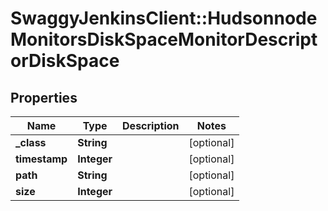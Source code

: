 # SwaggyJenkinsClient::HudsonnodeMonitorsDiskSpaceMonitorDescriptorDiskSpace

## Properties
Name | Type | Description | Notes
------------ | ------------- | ------------- | -------------
**_class** | **String** |  | [optional] 
**timestamp** | **Integer** |  | [optional] 
**path** | **String** |  | [optional] 
**size** | **Integer** |  | [optional] 


